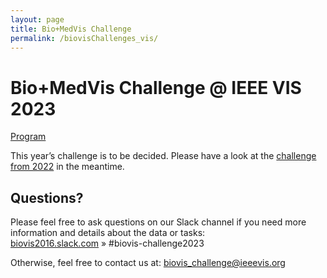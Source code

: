 ```yaml
---
layout: page
title: Bio+MedVis Challenge
permalink: /biovisChallenges_vis/
---
```


# Bio+MedVis Challenge @ IEEE VIS 2023

[Program](../program_ieee)

This year’s challenge is to be decided. Please have a look at the [challenge
from 2022](http://biovis.net/2022/biovisChallenges_vis/) in the meantime.

## Questions?

Please feel free to ask questions on our Slack channel if you need more
information and details about the data or tasks:  
[biovis2016.slack.com](https://biovis2016.slack.com/) » #biovis-challenge2023

Otherwise, feel free to contact us at: biovis_challenge@ieeevis.org
